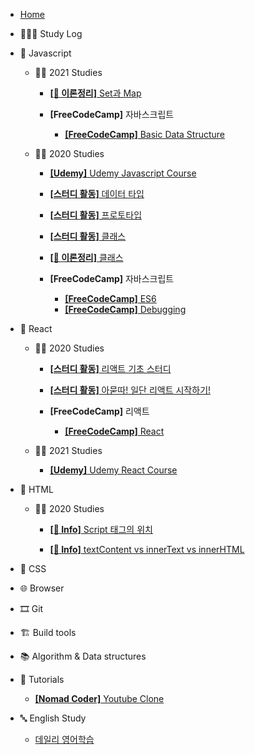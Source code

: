 - [Home](/)

* 👩🏻‍💻 Study Log

- 🍊 Javascript
  - 🧚‍♀️ 2021 Studies
    - [**[📝 이론정리]** Set과 Map](/javascript/2021/set_map_note.md)

    - **[FreeCodeCamp]** 자바스크립트

      - [**[FreeCodeCamp]** Basic Data Structure](/javascript/2021/freeCodeCamp_Basic_Data_Structure.md)

  - 🧚‍♀️ 2020 Studies

    - [**[Udemy]** Udemy Javascript Course](/javascript/유데미-자바스크립트-코스/Udemy_javascript_class.md)

    - [**[스터디 활동]** 데이터 타입](/javascript/자바스크립트_기초_스터디/01.데이터_타입.md)

    - [**[스터디 활동]** 프로토타입](/javascript/2020/prototype.md)

    - [**[스터디 활동]** 클래스](/javascript/자바스크립트_기초_스터디/07.클래스.md)

    - [**[📝 이론정리]** 클래스](/javascript/2020/class.md)

    - **[FreeCodeCamp]** 자바스크립트

      - [**[FreeCodeCamp]** ES6](/javascript/2020/freedCodeCamp_ES6.md)
      - [**[FreeCodeCamp]** Debugging](/javascript/2020/freedCodeCamp_Debugging.md)

- 💠 React

  - 🧚‍♀️ 2020 Studies

    - [**[스터디 활동]** 리액트 기초 스터디](/React/react_baisc_study.md)

    - [**[스터디 활동]** 아묻따! 일단 리액트 시작하기!](/React/Getting-start-react.md)

    - **[FreeCodeCamp]** 리액트

      - [**[FreeCodeCamp]** React](/React/freedCodeCamp_React.md)
  - 🧚‍♀️ 2021 Studies
    - [**[Udemy]** Udemy React Course](/React/Udemy_React_class/udemy_react_class_Section1.md)

- 🚂 HTML
  
  - 🧚‍♀️ 2020 Studies
  
    - [**[👻 Info]** Script 태그의 위치](/html/script태그의_위치.md)
  
    - [**[👻 Info]** textContent vs innerText vs innerHTML](/html/../../html/textcontent_innertext_innerhtml.md)

- 💅 CSS

- 🌐 Browser

- 🎞 Git

- 🏗 Build tools
  
- 📚 Algorithm & Data structures
  
- 🥗 Tutorials
  
  - [**[Nomad Coder]** Youtube Clone](/tutorials/youtubeClone.md)

- 🔤 English Study

  - [데일리 영어학습](/English-study/daily-english-study.md)
